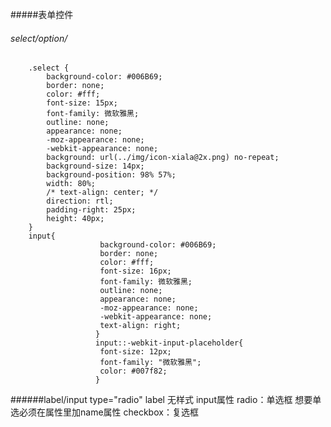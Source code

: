 #####表单控件
###### select/option/
        .select {
            background-color: #006B69;
            border: none;
            color: #fff;
            font-size: 15px;
            font-family: 微软雅黑;
            outline: none;
            appearance: none;
            -moz-appearance: none;
            -webkit-appearance: none;
            background: url(../img/icon-xiala@2x.png) no-repeat;
            background-size: 14px;
            background-position: 98% 57%;
            width: 80%;
            /* text-align: center; */
            direction: rtl;
            padding-right: 25px;
            height: 40px;
        }
        input{
                       	background-color: #006B69;
                       	border: none;
                       	color: #fff;
                       	font-size: 16px;
                       	font-family: 微软雅黑;
                       	outline: none;
                       	appearance: none;
                       	-moz-appearance: none;
                       	-webkit-appearance: none;
                       	text-align: right;
                       }
                       input::-webkit-input-placeholder{
                       	font-size: 12px;
                       	font-family: "微软雅黑";
                       	color: #007f82;
                       }


######label/input type="radio"
         label 无样式
         input属性
         radio：单选框  想要单选必须在属性里加name属性
         checkbox：复选框

